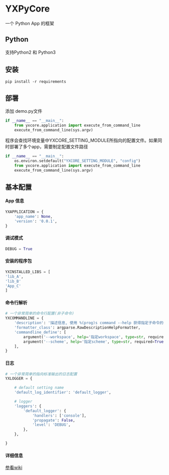 # YXPyCore
一个 Python App 的框架

## Python
支持Python2 和 Python3

## 安装
`pip install -r requirements`

## 部署
添加 demo.py文件


```python
if __name__ == "__main__":
    from yxcore.application import execute_from_command_line
    execute_from_command_line(sys.argv)
```


程序会查找环境变量中YXCORE_SETTING_MODULE所指向的配置文件。如果同时部署了多个app，需要制定配置文件路径

```python
if __name__ == "__main__":
    os.environ.setdefault("YXCORE_SETTING_MODULE", "config")
    from yxcore.application import execute_from_command_line
    execute_from_command_line(sys.argv)
```

## 基本配置

#### App 信息
```python
YXAPPLICATION = {
    'app_name': None,
    'version': '0.0.1',
}
```

#### 调试模式
```python
DEBUG = True
```

#### 安装的程序包
```python
YXINSTALLED_LIBS = [
'lib_A',
'lib_B'
'App_C'
]
```

#### 命令行解析
```python
# 一个非常简单的命令行配置(非子命令)
YXCOMMANDLINE = {
    'description': '描述信息, 使用 %(prog)s command --help 获得指定子命令的信息',
    'formatter_class': argparse.RawDescriptionHelpFormatter,
    'commandline_define': [
        argument('--workspace', help='指定workspace', type=str, required=True),
        argument('--scheme', help='指定scheme', type=str, required=True),
    ],
}
```

#### 日志
```python
# 一个非常简单的指向标准输出的日志配置
YXLOGGER = {

    # default setting name
    'default_log_identifier': 'default_logger',

    # logger
    'loggers': {
        'default_logger': {
            'handlers': ['console'],
            'propagate': False,
            'level': 'DEBUG',
        },
    },

}
```

#### 详细信息
[参看wiki](https://github.com/magiclyx/YXPyCore/wiki)

